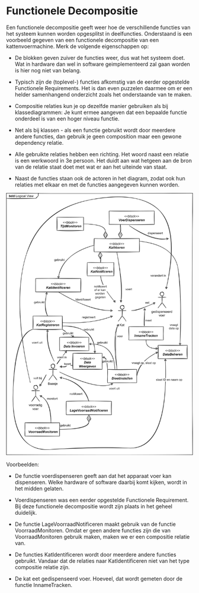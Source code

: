 # Functionele Decompositie

Een functionele decompositie geeft weer hoe de verschillende functies van het systeem kunnen worden opgesplitst in deelfuncties. Onderstaand is een voorbeeld gegeven van een functionele decompositie van een kattenvoermachine. Merk de volgende eigenschappen op:

- De blokken geven zuiver de functies weer, dus wat het systeem doet. Wat in hardware dan wel in software geimplementeerd zal gaan worden is hier nog niet van belang.

- Typisch zijn de (toplevel-) functies afkomstig van de eerder opgestelde Functionele Requirements. Het is dan even puzzelen daarmee om er een helder samenhangend onderzicht zoals het onderstaande van te maken.

- Compositie relaties kun je op dezelfde manier gebruiken als bij klassediagrammen: Je kunt ermee aangeven dat een bepaalde functie onderdeel is van een hoger niveau functie.

- Net als bij klassen - als een functie gebruikt wordt door meerdere andere functies, dan gebruik je geen composition maar een gewone dependency relatie.

- Alle gebruikte relaties hebben een richting. Het woord naast een relatie is een werkwoord in 3e persoon. Het duidt aan wat hetgeen aan de bron van de relatie staat doet met wat er aan het uiteinde van staat. 

- Naast de functies staan ook de actoren in het diagram, zodat ook hun relaties met elkaar en met de functies aangegeven kunnen worden.

![](./fd-kattenvoermachine.svg)

Voorbeelden:

- De functie voerdispenseren geeft aan dat het apparaat voer kan dispenseren. Welke hardware of software daarbij komt kijken, wordt in het midden gelaten.

- Voerdispenseren was een eerder opgestelde Functionele Requirement. Bij deze functionele decompositie wordt zijn plaats in het geheel duidelijk.

- De functie LageVoorraadNotificeren maakt gebruik van de functie VoorraadMonitoren. Omdat er geen andere functies zijn die van VoorraadMonitoren gebruik maken, maken we er een compositie relatie van.

- De functies KatIdentificeren wordt door meerdere andere functies gebruikt. Vandaar dat de relaties naar KatIdentificeren niet van het type compositie relatie zijn.

- De kat eet gedispenseerd voer. Hoeveel, dat wordt gemeten door de functie InnameTracken.
